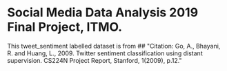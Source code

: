 # Social Media Data Analysis 2019 Final Project, ITMO.

This tweet_sentiment labelled dataset is from ## "Citation: Go, A., Bhayani, R. and Huang, L., 2009. Twitter sentiment classification using distant supervision. CS224N Project Report, Stanford, 1(2009), p.12."
